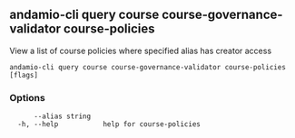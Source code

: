 ## andamio-cli query course course-governance-validator course-policies

View a list of course policies where specified alias has creator access

```
andamio-cli query course course-governance-validator course-policies [flags]
```

### Options

```
      --alias string   
  -h, --help           help for course-policies
```

